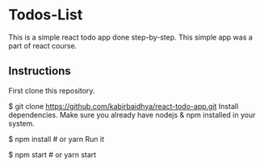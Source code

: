 # Todos-List

This is a simple react todo app done step-by-step. This simple app was a part of react course.

## Instructions
First clone this repository.

$ git clone https://github.com/kabirbaidhya/react-todo-app.git
Install dependencies. Make sure you already have nodejs & npm installed in your system.

$ npm install # or yarn
Run it

$ npm start # or yarn start

